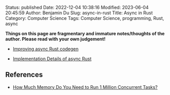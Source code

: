 Status: published
Date: 2022-12-04 10:38:16
Modified: 2023-06-04 20:45:59
Author: Benjamin Du
Slug: async-in-rust
Title: Async in Rust
Category: Computer Science
Tags: Computer Science, programming, Rust, async

**Things on this page are fragmentary and immature notes/thoughts of the author. Please read with your own judgement!**

- [Improving async Rust codegen](https://swatinem.de/blog/improving-async-codegen/)

- [Implementation Details of async Rust](https://swatinem.de/blog/async-codegen/)

## References

- [How Much Memory Do You Need to Run 1 Million Concurrent Tasks?](https://pkolaczk.github.io/memory-consumption-of-async/)
